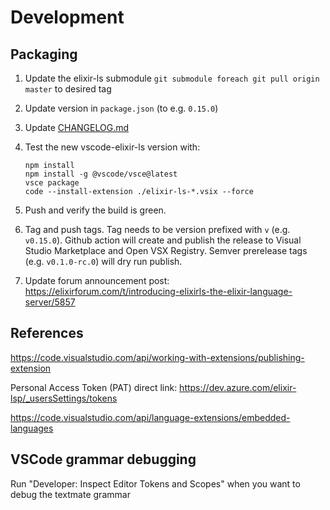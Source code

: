 # Development

## Packaging

1. Update the elixir-ls submodule `git submodule foreach git pull origin master` to desired tag
2. Update version in `package.json` (to e.g. `0.15.0`)
3. Update [CHANGELOG.md](CHANGELOG.md)
4. Test the new vscode-elixir-ls version with:

    ```shell
    npm install
    npm install -g @vscode/vsce@latest
    vsce package
    code --install-extension ./elixir-ls-*.vsix --force
    ```

5. Push and verify the build is green.
6. Tag and push tags. Tag needs to be version prefixed with `v` (e.g. `v0.15.0`). Github action will create and publish the release to Visual Studio Marketplace and Open VSX Registry. Semver prerelease tags (e.g. `v0.1.0-rc.0`) will dry run publish.
7. Update forum announcement post: https://elixirforum.com/t/introducing-elixirls-the-elixir-language-server/5857

## References

https://code.visualstudio.com/api/working-with-extensions/publishing-extension

Personal Access Token (PAT) direct link: https://dev.azure.com/elixir-lsp/_usersSettings/tokens

https://code.visualstudio.com/api/language-extensions/embedded-languages

## VSCode grammar debugging

Run "Developer: Inspect Editor Tokens and Scopes" when you want to debug the textmate grammar
